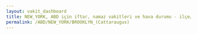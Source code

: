 ```yaml
---
layout: vakit_dashboard
title: NEW_YORK, ABD için iftar, namaz vakitleri ve hava durumu - ilçe/eyalet seç
permalink: /ABD/NEW_YORK/BROOKLYN_(Cattaraugus)
---
```


<script type="text/javascript">
  var GLOBAL_COUNTRY = 'ABD';
  var GLOBAL_CITY = 'NEW_YORK';
  var GLOBAL_STATE = 'BROOKLYN_(Cattaraugus)';
  var lat = 72;
  var lon = 21;
</script>
